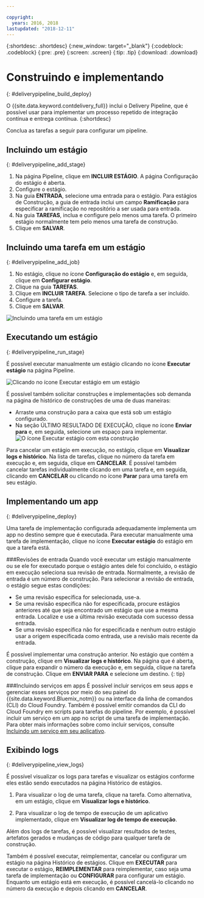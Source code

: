 ```yaml
---

copyright:
  years: 2016, 2018
lastupdated: "2018-12-11"
---
```

<!-- Copyright info at top of file: REQUIRED
    The copyright info is YAML content that must occur at the top of the MD file, before attributes are listed.
    It must be surrounded by 3 dashes.
    The value "years" can contain just one year or a two years separated by a comma. (years: 2014, 2016)
    Indentation as per the previous template must be preserved.
-->

{:shortdesc: .shortdesc}
{:new_window: target="_blank"}
{:codeblock: .codeblock}
{:pre: .pre}
{:screen: .screen}
{:tip: .tip}
{:download: .download}

# Construindo e implementando
{: #deliverypipeline_build_deploy}

O {{site.data.keyword.contdelivery_full}} inclui o Delivery Pipeline, que é possível usar para implementar um processo repetido de integração contínua e entrega contínua.
{:shortdesc}

Conclua as tarefas a seguir para configurar um pipeline.

## Incluindo um estágio
{: #deliverypipeline_add_stage}

1. Na página Pipeline, clique em **INCLUIR ESTÁGIO**. A página Configuração do estágio é aberta.
2. Configure o estágio.
  1. Na guia **ENTRADA**, selecione uma entrada para o estágio.  Para estágios de
Construção, a guia de entrada inclui um campo **Ramificação** para especificar a
ramificação no repositório a ser usada para entrada.
  2. Na guia **TAREFAS**, inclua e configure pelo menos uma
tarefa. O primeiro estágio normalmente tem pelo menos uma tarefa de construção.
3. Clique em **SALVAR**.

## Incluindo uma tarefa em um estágio
{: #deliverypipeline_add_job}

1. No estágio, clique no ícone **Configuração do estágio** e,
em seguida, clique em **Configurar estágio**.
2. Clique na guia **TAREFAS**.
3. Clique em **INCLUIR TAREFA**. Selecione o tipo de tarefa a
ser incluído.
4. Configure a tarefa.
5. Clique em **SALVAR**.

![Incluindo uma tarefa em um estágio](images/AddJob2.png)

## Executando um estágio
{: #deliverypipeline_run_stage}

É possível executar manualmente um estágio clicando no ícone **Executar
estágio** na página Pipeline.

![Clicando no ícone Executar estágio em um estágio](images/RunStage.png)

É possível também solicitar construções e implementações sob demanda na página de
histórico de construções de uma de duas maneiras:
* Arraste uma construção para a caixa que está sob um estágio configurado.
* Na seção ÚLTIMO RESULTADO DE EXECUÇÃO, clique no ícone **Enviar para** e, em seguida, selecione um espaço para implementar.
  ![O ícone Executar estágio com esta construção](images/deploy_to.png)

Para cancelar um estágio em execução, no estágio, clique em **Visualizar
logs e histórico**. Na lista de tarefas, clique no número da tarefa em
execução e, em seguida, clique em **CANCELAR**. É possível também cancelar tarefas individualmente clicando em uma tarefa e, em seguida, clicando em **CANCELAR** ou clicando no ícone **Parar** para uma tarefa em seu estágio.

## Implementando um app
{: #deliverypipeline_deploy}

Uma tarefa de implementação configurada adequadamente implementa um app no destino
sempre que é executada. Para executar manualmente uma tarefa de implementação, clique no
ícone **Executar estágio** do estágio em que a tarefa está.

###Revisões de entrada
Quando você executar um estágio manualmente ou se ele for executado porque o
estágio antes dele foi concluído, o estágio em execução seleciona sua revisão de entrada. Normalmente,
a revisão de entrada é um número de construção. Para selecionar a revisão de entrada, o
estágio segue estas condições:

* Se uma revisão específica for selecionada, use-a.
* Se uma revisão específica não for especificada, procure estágios anteriores até que seja encontrado um estágio que use a mesma entrada. Localize e use a última revisão executada com sucesso dessa entrada.
* Se uma revisão específica não for especificada e nenhum outro estágio usar a
origem especificada como entrada, use a revisão mais recente da entrada.

É possível implementar uma construção anterior. No
estágio que contém a construção, clique em **Visualizar logs e histórico**. Na
página que é aberta, clique para expandir o número da execução e, em seguida, clique na
tarefa de construção. Clique em **ENVIAR PARA** e selecione um
destino.
{: tip}

###Incluindo serviços em apps
É possível incluir serviços em seus apps e gerenciar esses serviços por meio do
seu painel do {{site.data.keyword.Bluemix_notm}} ou na interface da linha de comandos (CLI) do Cloud
Foundry. Também é possível emitir comandos da CLI do Cloud Foundry em scripts para tarefas do pipeline. Por
exemplo, é possível incluir um serviço em um app no script de uma tarefa de implementação. Para
obter mais informações sobre como incluir serviços, consulte
[Incluindo
um serviço em seu aplicativo](/docs/services/reqnsi.html#add_service).

## Exibindo logs
{: #deliverypipeline_view_logs}

É possível visualizar os logs para tarefas e visualizar os estágios conforme eles
estão sendo executados na página Histórico de estágios.

1. Para visualizar o log de uma tarefa, clique na tarefa. Como alternativa, em um estágio, clique em **Visualizar logs e histórico**.

2. Para visualizar o log de tempo de execução de um aplicativo implementado, clique em **Visualizar log de tempo de execução**.

Além dos logs de tarefas, é possível visualizar resultados de testes, artefatos
gerados e mudanças de código para qualquer tarefa de construção.

Também é possível executar, reimplementar, cancelar ou configurar um estágio na página Histórico de
estágios. Clique em **EXECUTAR** para executar o estágio,
**REIMPLEMENTAR** para reimplementar, caso seja uma tarefa de implementação ou
**CONFIGURAR** para configurar um estágio. Enquanto um estágio está em
execução, é possível cancelá-lo clicando no número da execução e depois clicando em
**CANCELAR**.
